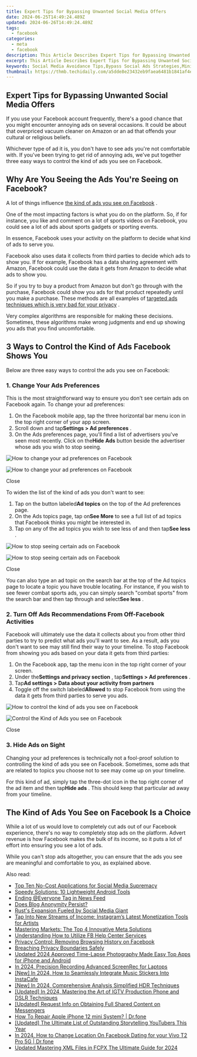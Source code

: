 ```yaml
---
title: Expert Tips for Bypassing Unwanted Social Media Offers
date: 2024-06-25T14:49:24.489Z
updated: 2024-06-26T14:49:24.489Z
tags:
  - facebook
categories:
  - meta
  - facebook
description: This Article Describes Expert Tips for Bypassing Unwanted Social Media Offers
excerpt: This Article Describes Expert Tips for Bypassing Unwanted Social Media Offers
keywords: Social Media Avoidance Tips,Bypass Social Ads Strategies,Minimize Unwanted Offers Online,Eliminate Spam Content Swiftly,Navigate Away From Promotions Easily,Opt-Out of Targeted Ads Effectively,Skip Intrusive Social Media Prompts
thumbnail: https://thmb.techidaily.com/a5dde8e23432eb9faea6481b1841af4ec33dc75da64317f31b7964d607abcd74.jpg
---
```


## Expert Tips for Bypassing Unwanted Social Media Offers

 If you use your Facebook account frequently, there's a good chance that you might encounter annoying ads on several occasions. It could be about that overpriced vacuum cleaner on Amazon or an ad that offends your cultural or religious beliefs.

 Whichever type of ad it is, you don't have to see ads you're not comfortable with. If you've been trying to get rid of annoying ads, we've put together three easy ways to control the kind of ads you see on Facebook.

## Why Are You Seeing the Ads You're Seeing on Facebook?

 A lot of things influence [the kind of ads you see on Facebook](https://www.makeuseof.com/tag/how-to-change-facebook-ads/) .

 One of the most impacting factors is what you do on the platform. So, if for instance, you like and comment on a lot of sports videos on Facebook, you could see a lot of ads about sports gadgets or sporting events.

 In essence, Facebook uses your activity on the platform to decide what kind of ads to serve you.

 Facebook also uses data it collects from third parties to decide which ads to show you. If for example, Facebook has a data sharing agreement with Amazon, Facebook could use the data it gets from Amazon to decide what ads to show you.

 So if you try to buy a product from Amazon but don't go through with the purchase, Facebook could show you ads for that product repeatedly until you make a purchase. These methods are all examples of [targeted ads techniques which is very bad for your privacy](https://www.makeuseof.com/tag/targeted-ads-threat-privacy/) .

 Very complex algorithms are responsible for making these decisions. Sometimes, these algorithms make wrong judgments and end up showing you ads that you find uncomfortable.

## 3 Ways to Control the Kind of Ads Facebook Shows You

Below are three easy ways to control the ads you see on Facebook:

### 1\. Change Your Ads Preferences

 This is the most straightforward way to ensure you don't see certain ads on Facebook again. To change your ad preferences:

1. On the Facebook mobile app, tap the three horizontal bar menu icon in the top right corner of your app screen.
2. Scroll down and tap**Settings > Ad** **preferences** .
3. On the Ads preferences page, you'll find a list of advertisers you've seen most recently. Click on the**Hide** **Ads** button beside the advertiser whose ads you wish to stop seeing.

![How to change your ad preferences on Facebook](https://static1.makeuseofimages.com/wordpress/wp-content/uploads/2022/08/20220811_081850.jpg)

![How to change your ad preferences on Facebook](https://static1.makeuseofimages.com/wordpress/wp-content/uploads/2022/08/20220811_081905.jpg)

Close

To widen the list of the kind of ads you don't want to see:

1. Tap on the button labeled**Ad topics** on the top of the Ad preferences page.
2. On the Ads topics page, tap on**See More** to see a full list of ad topics that Facebook thinks you might be interested in.
3. Tap on any of the ad topics you wish to see less of and then tap**See less** .

![How to stop seeing certain ads on Facebook](https://static1.makeuseofimages.com/wordpress/wp-content/uploads/2022/08/20220811_082049.jpg)

![How to stop seeing certain ads on Facebook](https://static1.makeuseofimages.com/wordpress/wp-content/uploads/2022/08/20220811_084811.jpg)

Close

 You can also type an ad topic on the search bar at the top of the Ad topics page to locate a topic you have trouble locating. For instance, if you wish to see fewer combat sports ads, you can simply search "combat sports" from the search bar and then tap through and select**See less** .

### 2\. Turn Off Ads Recommendations From Off-Facebook Activities

 Facebook will ultimately use the data it collects about you from other third parties to try to predict what ads you'll want to see. As a result, ads you don't want to see may still find their way to your timeline. To stop Facebook from showing you ads based on your data it gets from third parties:

1. On the Facebook app, tap the menu icon in the top right corner of your screen.
2. Under the**Settings and privacy section** , tap**Settings > Ad preferences** .
3. Tap**Ad settings > Data about your activity from partners**
4. Toggle off the switch labeled**Allowed** to stop Facebook from using the data it gets from third parties to serve you ads.

![How to control the kind of ads you see on Facebook](https://static1.makeuseofimages.com/wordpress/wp-content/uploads/2022/08/20220811_082205.jpg)

![Control the Kind of Ads you see on Facebook](https://static1.makeuseofimages.com/wordpress/wp-content/uploads/2022/08/20220811_082216.jpg)

Close

### 3\. Hide Ads on Sight

 Changing your ad preferences is technically not a fool-proof solution to controlling the kind of ads you see on Facebook. Sometimes, some ads that are related to topics you choose not to see may come up on your timeline.

 For this kind of ad, simply tap the three-dot icon in the top right corner of the ad item and then tap**Hide ads** . This should keep that particular ad away from your timeline.

## The Kind of Ads You See on Facebook Is a Choice

 While a lot of us would love to completely cut ads out of our Facebook experience, there's no way to completely stop ads on the platform. Advert revenue is how Facebook makes the bulk of its income, so it puts a lot of effort into ensuring you see a lot of ads.

 While you can't stop ads altogether, you can ensure that the ads you see are meaningful and comfortable to you, as explained above.


<ins class="adsbygoogle"
     style="display:block"
     data-ad-format="autorelaxed"
     data-ad-client="ca-pub-7571918770474297"
     data-ad-slot="1223367746"></ins>



<ins class="adsbygoogle"
     style="display:block"
     data-ad-client="ca-pub-7571918770474297"
     data-ad-slot="8358498916"
     data-ad-format="auto"
     data-full-width-responsive="true"></ins>

<span class="atpl-alsoreadstyle">Also read:</span>
<div><ul>
<li><a href="https://facebook.techidaily.com/top-ten-no-cost-applications-for-social-media-supremacy/"><u>Top Ten No-Cost Applications for Social Media Supremacy</u></a></li>
<li><a href="https://facebook.techidaily.com/speedy-solutions-10-lightweight-android-tools/"><u>Speedy Solutions: 10 Lightweight Android Tools</u></a></li>
<li><a href="https://facebook.techidaily.com/ending-everyone-tag-in-news-feed/"><u>Ending @Everyone Tag in News Feed</u></a></li>
<li><a href="https://facebook.techidaily.com/does-blog-anonymity-persist/"><u>Does Blog Anonymity Persist?</u></a></li>
<li><a href="https://facebook.techidaily.com/rusts-expansion-fueled-by-social-media-giant/"><u>Rust's Expansion Fueled by Social Media Giant</u></a></li>
<li><a href="https://facebook.techidaily.com/tap-into-new-streams-of-income-instagrams-latest-monetization-tools-for-artists/"><u>Tap Into New Streams of Income: Instagram’s Latest Monetization Tools for Artists</u></a></li>
<li><a href="https://facebook.techidaily.com/mastering-markets-the-top-4-innovative-meta-solutions/"><u>Mastering Markets: The Top 4 Innovative Meta Solutions</u></a></li>
<li><a href="https://facebook.techidaily.com/understanding-how-to-utilize-fb-help-center-services/"><u>Understanding How to Utilize FB Help Center Services</u></a></li>
<li><a href="https://facebook.techidaily.com/privacy-control-removing-browsing-history-on-facebook/"><u>Privacy Control: Removing Browsing History on Facebook</u></a></li>
<li><a href="https://facebook.techidaily.com/breaching-privacy-boundaries-safely/"><u>Breaching Privacy Boundaries Safely</u></a></li>
<li><a href="https://ai-video-apps.techidaily.com/updated-2024-approved-time-lapse-photography-made-easy-top-apps-for-iphone-and-android/"><u>Updated 2024 Approved Time-Lapse Photography Made Easy Top Apps for iPhone and Android</u></a></li>
<li><a href="https://video-screen-grab.techidaily.com/in-2024-precision-recording-advanced-screenrec-for-laptops/"><u>In 2024, Precision Recording  Advanced ScreenRec for Laptops</u></a></li>
<li><a href="https://instagram-video-recordings.techidaily.com/new-in-2024-how-to-seamlessly-integrate-music-stickers-into-instacafe/"><u>[New] In 2024, How to Seamlessly Integrate Music Stickers Into InstaCafe</u></a></li>
<li><a href="https://vp-tips.techidaily.com/new-in-2024-comprehensive-analysis-simplified-hdr-techniques/"><u>[New] In 2024, Comprehensive Analysis  Simplified HDR Techniques</u></a></li>
<li><a href="https://instagram-video-recordings.techidaily.com/updated-in-2024-mastering-the-art-of-igtv-production-phone-and-dslr-techniques/"><u>[Updated] In 2024, Mastering the Art of IGTV Production  Phone and DSLR Techniques</u></a></li>
<li><a href="https://facebook-video-content.techidaily.com/updated-request-info-on-obtaining-full-shared-content-on-messengers/"><u>[Updated] Request Info on Obtaining Full Shared Content on Messengers</u></a></li>
<li><a href="https://techidaily.com/how-to-repair-apple-iphone-12-mini-system-drfone-by-drfone-ios-system-repair-ios-system-repair/"><u>How To Repair Apple iPhone 12 mini System? | Dr.fone</u></a></li>
<li><a href="https://vp-tips.techidaily.com/updated-the-ultimate-list-of-outstanding-storytelling-youtubers-this-year/"><u>[Updated] The Ultimate List of Outstanding Storytelling YouTubers This Year</u></a></li>
<li><a href="https://location-social.techidaily.com/in-2024-how-to-change-location-on-facebook-dating-for-your-vivo-t2-pro-5g-drfone-by-drfone-virtual-android/"><u>In 2024, How to Change Location On Facebook Dating for your Vivo T2 Pro 5G | Dr.fone</u></a></li>
<li><a href="https://smart-video-creator.techidaily.com/updated-mastering-xml-files-in-fcpx-the-ultimate-guide-for-2024/"><u>Updated Mastering XML Files in FCPX The Ultimate Guide for 2024</u></a></li>
</ul></div>
